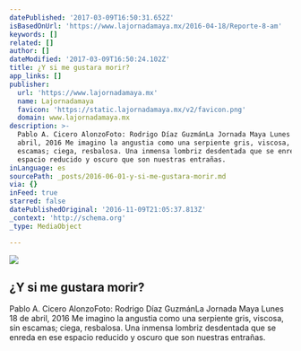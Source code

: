 ```yaml
---
datePublished: '2017-03-09T16:50:31.652Z'
isBasedOnUrl: 'https://www.lajornadamaya.mx/2016-04-18/Reporte-8-am'
keywords: []
related: []
author: []
dateModified: '2017-03-09T16:50:24.102Z'
title: ¿Y si me gustara morir?
app_links: []
publisher:
  url: 'https://www.lajornadamaya.mx'
  name: Lajornadamaya
  favicon: 'https://static.lajornadamaya.mx/v2/favicon.png'
  domain: www.lajornadamaya.mx
description: >-
  Pablo A. Cicero AlonzoFoto: Rodrigo Díaz GuzmánLa Jornada Maya Lunes 18 de
  abril, 2016 Me imagino la angustia como una serpiente gris, viscosa, sin
  escamas; ciega, resbalosa. Una inmensa lombriz desdentada que se enreda en ese
  espacio reducido y oscuro que son nuestras entrañas.
inLanguage: es
sourcePath: _posts/2016-06-01-y-si-me-gustara-morir.md
via: {}
inFeed: true
starred: false
datePublishedOriginal: '2016-11-09T21:05:37.813Z'
_context: 'http://schema.org'
_type: MediaObject

---
```

<article style=""><img src="https://s3-us-west-2.amazonaws.com/the-grid-img/p/a8c4bb8e941c561c78d9f049ab09353d0178ab9d.jpg" /><h1>¿Y si me gustara morir?</h1><p>Pablo A. Cicero AlonzoFoto: Rodrigo Díaz GuzmánLa Jornada Maya Lunes 18 de abril, 2016 Me imagino la angustia como una serpiente gris, viscosa, sin escamas; ciega, resbalosa. Una inmensa lombriz desdentada que se enreda en ese espacio reducido y oscuro que son nuestras entrañas.</p></article>